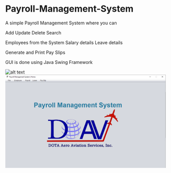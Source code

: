 # Payroll-Management-System

A simple Payroll Management System where you can 

Add
Update
Delete
Search 

Employees from the System
Salary details
Leave details 

Generate and Print Pay Slips

GUI is done using Java Swing Framework

![alt text](https://i.nuuls.com/3KCqM.png)
![alt text](https://github.com/fsombon/dotapayrollsystem/blob/master/screenshots/mainmenu.png?raw=true)
